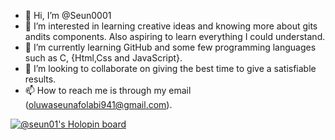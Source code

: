 - 👋 Hi, I’m @Seun0001
- 👀 I’m interested in learning creative ideas and knowing more about gits andits components. Also aspiring to learn everything I could understand.
- 🌱 I’m currently learning GitHub and some few programming languages such as C, {Html,Css and JavaScript}.
- 💞️ I’m looking to collaborate on giving the best time to give a satisfiable results.
- 📫 How to reach me is through my email (oluwaseunafolabi941@gmail.com).

<!---
Seun0001/Seun0001 is a ✨ special ✨ repository because its `README.md` (this file) appears on your GitHub profile.
You can click the Preview link to take a look at your changes.
!--->
[![@seun01's Holopin board](https://holopin.io/api/user/board?user=seun01)](https://holopin.io/@seun01)


